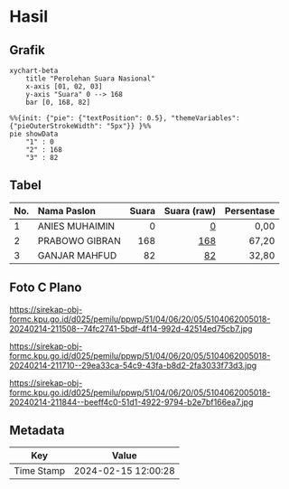 # Hasil

## Grafik

```mermaid
xychart-beta
    title "Perolehan Suara Nasional"
    x-axis [01, 02, 03]
    y-axis "Suara" 0 --> 168
    bar [0, 168, 82]
```

```mermaid
%%{init: {"pie": {"textPosition": 0.5}, "themeVariables": {"pieOuterStrokeWidth": "5px"}} }%%
pie showData
    "1" : 0
    "2" : 168
    "3" : 82
```

## Tabel

| No. | Nama Paslon    | Suara | Suara (raw) | Persentase |
|:--- |:-------------- | -----:| -----------:| ----------:|
| 1   | ANIES MUHAIMIN | 0     | [0][p-1]    | 0,00       |
| 2   | PRABOWO GIBRAN | 168   | [168][p-2]  | 67,20      |
| 3   | GANJAR MAHFUD  | 82    | [82][p-3]   | 32,80      |


[p-1]: https://github.com/gigit-pemilu/pemilu-2024/blob/main/pilpres/hitung-suara/sub/51-bali/sub/04-gianyar/sub/06-tegallalang/sub/2005-pupuan/sub/018-tps/sub/paslon-1.txt
[p-2]: https://github.com/gigit-pemilu/pemilu-2024/blob/main/pilpres/hitung-suara/sub/51-bali/sub/04-gianyar/sub/06-tegallalang/sub/2005-pupuan/sub/018-tps/sub/paslon-2.txt
[p-3]: https://github.com/gigit-pemilu/pemilu-2024/blob/main/pilpres/hitung-suara/sub/51-bali/sub/04-gianyar/sub/06-tegallalang/sub/2005-pupuan/sub/018-tps/sub/paslon-3.txt

## Foto C Plano

https://sirekap-obj-formc.kpu.go.id/d025/pemilu/ppwp/51/04/06/20/05/5104062005018-20240214-211508--74fc2741-5bdf-4f14-992d-42514ed75cb7.jpg

https://sirekap-obj-formc.kpu.go.id/d025/pemilu/ppwp/51/04/06/20/05/5104062005018-20240214-211710--29ea33ca-54c9-43fa-b8d2-2fa3033f73d3.jpg

https://sirekap-obj-formc.kpu.go.id/d025/pemilu/ppwp/51/04/06/20/05/5104062005018-20240214-211844--beeff4c0-51d1-4922-9794-b2e7bf166ea7.jpg


## Metadata

| Key        | Value               |
| ---------- | ------------------- |
| Time Stamp | 2024-02-15 12:00:28 |



